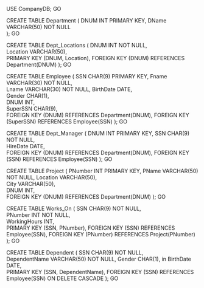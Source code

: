 USE CompanyDB;
GO

CREATE TABLE Department (
    DNUM INT PRIMARY KEY,
    DName VARCHAR(50) NOT NULL   
);
GO

CREATE TABLE Dept_Locations (
    DNUM INT NOT NULL,          
    Location VARCHAR(50),        
    PRIMARY KEY (DNUM, Location),
    FOREIGN KEY (DNUM) REFERENCES Department(DNUM)
);
GO

CREATE TABLE Employee (
    SSN CHAR(9) PRIMARY KEY,
    Fname VARCHAR(30) NOT NULL,  
    Lname VARCHAR(30) NOT NULL, 
    BirthDate DATE,              
    Gender CHAR(1),           
    DNUM INT,                
    SuperSSN CHAR(9),         
    FOREIGN KEY (DNUM) REFERENCES Department(DNUM),
    FOREIGN KEY (SuperSSN) REFERENCES Employee(SSN)
);
GO

CREATE TABLE Dept_Manager (
    DNUM INT PRIMARY KEY,
    SSN CHAR(9) NOT NULL,  
    HireDate DATE,              
    FOREIGN KEY (DNUM) REFERENCES Department(DNUM),
    FOREIGN KEY (SSN) REFERENCES Employee(SSN)
);
GO

CREATE TABLE Project (
    PNumber INT PRIMARY KEY,
    PName VARCHAR(50) NOT NULL,
    Location VARCHAR(50),        
    City VARCHAR(50),            
    DNUM INT,                   
    FOREIGN KEY (DNUM) REFERENCES Department(DNUM)
);
GO

CREATE TABLE Works_On (
    SSN CHAR(9) NOT NULL,       
    PNumber INT NOT NULL,     
    WorkingHours INT,           
    PRIMARY KEY (SSN, PNumber),
    FOREIGN KEY (SSN) REFERENCES Employee(SSN),
    FOREIGN KEY (PNumber) REFERENCES Project(PNumber)
);
GO

CREATE TABLE Dependent (
    SSN CHAR(9) NOT NULL,      
    DependentName VARCHAR(50) NOT NULL, 
    Gender CHAR(1),              in
    BirthDate DATE,              
    PRIMARY KEY (SSN, DependentName),
    FOREIGN KEY (SSN) REFERENCES Employee(SSN) ON DELETE CASCADE
);
GO

